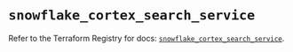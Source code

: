 # `snowflake_cortex_search_service`

Refer to the Terraform Registry for docs: [`snowflake_cortex_search_service`](https://registry.terraform.io/providers/snowflakedb/snowflake/2.2.0/docs/resources/cortex_search_service).
